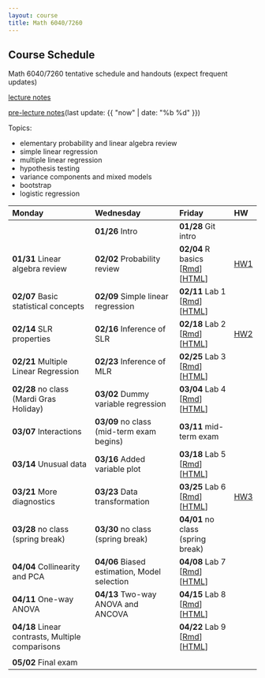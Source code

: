 ```yaml
---
layout: course
title: Math 6040/7260
---
```


## Course Schedule

Math 6040/7260 tentative schedule and handouts (expect frequent updates)

[lecture notes](../notes/combined.pdf)

[pre-lecture notes](../notes/current.pdf)(last update: {{ "now" | date: "%b %d" }})

<!---->

Topics:

- elementary probability and linear algebra review
- simple linear regression
- multiple linear regression
- hypothesis testing
- variance components and mixed models
- bootstrap
- logistic regression


| Monday | Wednesday | Friday | HW |
|:-----------|:-----------|:------------|:---|
| | **01/26** Intro | **01/28** Git intro | |
| **01/31** Linear algebra review | **02/02** Probability review | **02/04** R basics \[[Rmd](../notes/Lecture5/R.Rmd)\]\[[HTML](../notes/Lecture5/R.html)\] | [HW1](../HW/HW1/HW1.pdf) |
| **02/07** Basic statistical concepts  | **02/09** Simple linear regression | **02/11** Lab 1 \[[Rmd](../notes/Lecture8/lab_01_preparation.Rmd)\]\[[HTML](../notes/Lecture8/lab_01_preparation.html)\] | |
| **02/14** SLR properties | **02/16** Inference of SLR | **02/18** Lab 2 \[[Rmd](../notes/Lecture11/lab_02_SLR_to_fill.Rmd)\]\[[HTML](../notes/Lecture11/lab_02_SLR_to_fill.html)\] | [HW2](../HW/HW2/HW2.pdf) |
| **02/21** Multiple Linear Regression | **02/23** Inference of MLR | **02/25** Lab 3 \[[Rmd](../notes/Lecture14/Lecture14_to_fill.Rmd)\]\[[HTML](../notes/Lecture14/Lecture14_to_fill.html)\] | |
| **02/28** no class (Mardi Gras Holiday)| **03/02** Dummy variable regression | **03/04** Lab 4 \[[Rmd](../notes/Lecture16/Lab_04_to_fill.Rmd)\]\[[HTML](../notes/Lecture16/Lab_04_to_fill.html)\] | |
| **03/07** Interactions | **03/09** no class (mid-term exam begins) | **03/11** mid-term exam | |
| **03/14** Unusual data  | **03/16** Added variable plot | **03/18** Lab 5 \[[Rmd](../notes/Lecture20/Lab_05.Rmd)\]\[[HTML](../notes/Lecture20/Lab_05.html)\] | |
| **03/21** More diagnostics | **03/23** Data transformation | **03/25** Lab 6 \[[Rmd](../notes/Lecture23/Lab_06_to_fill.Rmd)\]\[[HTML](../notes/Lecture23/Lab_06_to_fill.html)\] | [HW3](../HW/HW3/HW3.pdf) |
| **03/28** no class (spring break) | **03/30** no class (spring break) | **04/01** no class (spring break) | |
| **04/04** Collinearity and PCA | **04/06** Biased estimation, Model selection | **04/08** Lab 7 \[[Rmd](../notes/Lecture26/Lab_07_to_fill.Rmd)\]\[[HTML](../notes/Lecture26/Lab_07_to_fill.html)\] | |
| **04/11** One-way ANOVA | **04/13** Two-way ANOVA and ANCOVA  | **04/15** Lab 8 \[[Rmd](../notes/Lecture29/Lab_08_to_fill.Rmd)\]\[[HTML](../notes/Lecture29/Lab_08_to_fill.html)\] | |
| **04/18** Linear contrasts, Multiple comparisons | | **04/22** Lab 9 \[[Rmd](../notes/Lecture32/Lab_09_to_fill.Rmd)\]\[[HTML](../notes/Lecture32/Lab_09_to_fill.html)\] | |
| | | | |
| **05/02** Final exam | | | |